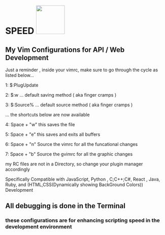 # SPEED <img src='https://github.com/hug0sh0t/VIM-Configurations/blob/main/vim-2.ico' style='width:90px;height:90px'/> 


## My Vim Configurations for API / Web Development


Just a reminder , inside your vimrc, make sure to go through the cycle as listed below... 


1: $:PlugUpdate


2: $:w ... default saving method  ( aka finger cramps ) 


3: $:Source%  ... default source method ( aka finger cramps )




... the shortcuts below are now available  


4: Space + "w" this saves the file


5: Space + "e" this saves and exits all buffers 


6: Space + "n" Source the vimrc for all the funcational changes


7: Space + "b" Source the gvimrc for all the graphic changes 




my RC files are not in a Directory, so change your plugin manager accordingly 

Specifically Compatible with JavaScript, Python ,
C;C++;C#, React , Java, Ruby,
and (HTML,CSS(Dynamically showing BackGround Colors))  Development

## All debugging is done in the Terminal
### these configurations are for enhancing scripting speed in the development environment
 
